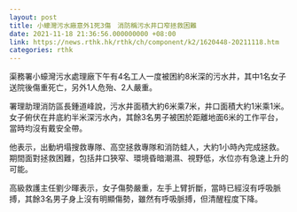 ```yaml
---
layout: post
title: 小蠔灣污水廠意外1死3傷　消防稱污水井口窄拯救困難
date: 2021-11-18 21:36:56.000000000 +08:00
link: https://news.rthk.hk/rthk/ch/component/k2/1620448-20211118.htm
categories: rthk
---
```


渠務署小蠔灣污水處理廠下午有4名工人一度被困約8米深的污水井，其中1名女子送院後傷重死亡，另外1人危殆、2人嚴重。

署理助理消防區長鍾道峰說，污水井面積大約6米乘7米，井口面積大約1米乘1米。女子俯伏在井底約半米深污水內，其餘3名男子被困於距離地面6米的工作平台，當時均沒有戴安全帶。

他表示，出動坍塌搜救專隊、高空拯救專隊和消防蛙人，大約1小時內完成拯救。期間面對拯救困難，包括井口狹窄、環境昏暗潮濕、視野低，水位亦有急速上升的可能。

高級救護主任劉少暉表示，女子傷勢嚴重，左手上臂折斷，當時已經沒有呼吸脈搏，其餘3名男子身上沒有明顯傷勢，雖然有呼吸脈搏，但清醒程度下降。
